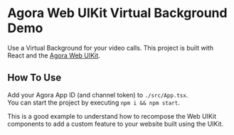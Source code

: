 # Agora Web UIKit Virtual Background Demo

Use a Virtual Background for your video calls. This project is built with React and the [Agora Web UIKit](https://github.com/AgoraIO-Community/Web-React-UIKit/).

## How To Use
Add your Agora App ID (and channel token) to `./src/App.tsx`.  
You can start the project by executing `npm i && npm start`.  

This is a good example to understand how to recompose the Web UIKit components to add a custom feature to your website built using the UIKit.
